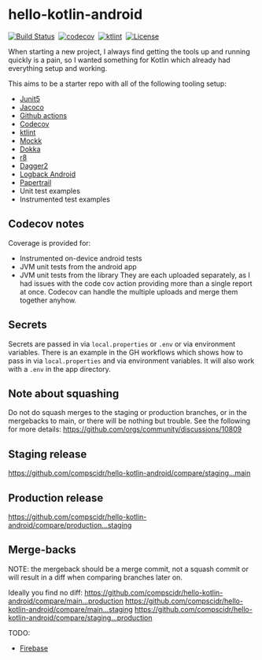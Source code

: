# hello-kotlin-android
[![Build Status](https://github.com/compscidr/hello-kotlin-android/workflows/Gradle%20Build/badge.svg)](https://github.com/compscidr/hello-kotlin-android/actions)&nbsp;
[![codecov](https://codecov.io/gh/compscidr/hello-kotlin-android/branch/main/graph/badge.svg?token=KQYUqNQ3Da)](https://codecov.io/gh/compscidr/hello-kotlin-android)&nbsp;
[![ktlint](https://img.shields.io/badge/code%20style-%E2%9D%A4-FF4081.svg)](https://ktlint.github.io/)&nbsp;
[![License](https://img.shields.io/badge/License-Apache%202.0-blue.svg)](https://opensource.org/licenses/Apache-2.0)

When starting a new project, I always find getting the tools up and running quickly is a pain, so I
wanted something for Kotlin which already had everything setup and working.

This aims to be a starter repo with all of the following tooling setup:
* [Junit5](https://junit.org/junit5/docs/current/user-guide/)
* [Jacoco](https://www.eclemma.org/jacoco/) 
* [Github actions](https://github.com/marketplace/actions/gradle-android)
* [Codecov](https://codecov.io/)
* [ktlint](https://ktlint.github.io/)
* [Mockk](https://mockk.io/ANDROID.html)
* [Dokka](https://github.com/Kotlin/dokka)
* [r8](https://android-developers.googleblog.com/2018/11/r8-new-code-shrinker-from-google-is.html)
* [Dagger2](https://medium.com/@elye.project/dagger-2-for-dummies-in-kotlin-with-one-page-simple-code-project-618a5f9f2fe8)
* [Logback Android](https://github.com/tony19/logback-android)
* [Papertrail](https://papertrailapp.com/)
* Unit test examples
* Instrumented test examples

## Codecov notes
Coverage is provided for:
- Instrumented on-device android tests
- JVM unit tests from the android app
- JVM unit tests from the library
They are each uploaded separately, as I had issues with the code cov action providing more than a single report at once. Codecov
can handle the multiple uploads and merge them together anyhow.

## Secrets
Secrets are passed in via `local.properties` or `.env` or via environment variables. There is an example in the GH workflows which shows how to pass in via
`local.properties` and via environment variables. It will also work with a `.env` in the app directory.

## Note about squashing
Do not do squash merges to the staging or production branches, or in the mergebacks to main, or
there will be nothing but trouble. See the following for more details:
https://github.com/orgs/community/discussions/10809

## Staging release
https://github.com/compscidr/hello-kotlin-android/compare/staging...main

## Production release
https://github.com/compscidr/hello-kotlin-android/compare/production...staging

## Merge-backs
NOTE: the mergeback should be a merge commit, not a squash commit or will result in a diff when
comparing branches later on.

Ideally you find no diff:
https://github.com/compscidr/hello-kotlin-android/compare/main...production
https://github.com/compscidr/hello-kotlin-android/compare/main...staging
https://github.com/compscidr/hello-kotlin-android/compare/staging...production

TODO:
* [Firebase](https://firebase.google.com/docs/crashlytics)
